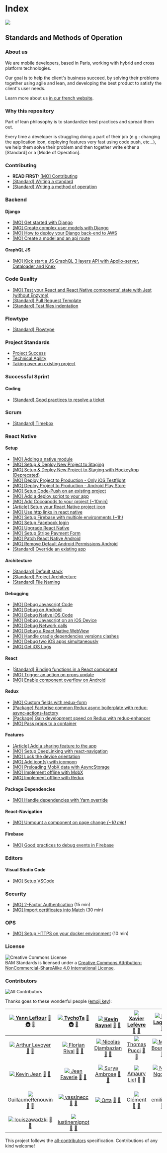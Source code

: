 # Index

![](https://www.bam.tech/hs-fs/hubfs/Identity/Logo.jpg?t=1501080758406&width=200&name=Logo.jpg)

## Standards and Methods of Operation

### About us

We are mobile developers, based in Paris, working with hybrid and cross platform technologies.

Our goal is to help the client's business succeed, by solving their problems together using agile and lean, and developing the best product to satisfy the client's user needs.

Learn more about us [in our french website](http://www.bam.tech/).

### Why this repository

Part of lean philosophy is to standardize best practices and spread them out.

Every time a developer is struggling doing a part of their job \(e.g.: changing the application icon, deploying features very fast using code push, etc...\), we help them solve their problem and then together write either a \[Standard\] or a \[Mode of Operation\].

### Contributing

* **READ FIRST:** [\[MO\] Contributing](contributing/mo-contributing.md)
* [\[Standard\] Writing a standard](contributing/standard-writing-a-standard.md)
* [\[Standard\] Writing a method of operation](contributing/standard-writing-a-method-of-operation.md)

### Backend

#### Django

* [\[MO\] Get started with Django](backend/django/mo-get-started-with-django.md)
* [\[MO\] Create complex user models with Django](backend/django/mo-create-complex-user-models-wih-django.md)
* [\[MO\] How to deploy your Django back-end to AWS](backend/django/mo-how-to-deploy-your-django-back-end-to-aws.md)
* [\[MO\] Create a model and an api route](backend/django/mo-create-a-model-and-an-api-route.md)

#### GraphQL JS

* [\[MO\] Kick start a JS GraphQL 3 layers API with Apollo-server, Dataloader and Knex](backend/graphql-js/mo-kick-start-a-js-graphql-3-layers-api-with-apollo-server-dataloader-and-knex.md)

### Code Quality

* [\[MO\] Test your React and React Native components' state with Jest \(without Enzyme\)](code-quality/mo-test-your-react-and-react-native-components-state-with-jest-without-enzyme.md)
* [\[Standard\] Pull Request Template](https://github.com/bamlab/dev-standards/tree/a49f45995baa7656c5c0e2c7a28ca3f0bdf70f8a/code-quality/pull-request-template.s.md)
* [\[Standard\] Test files indentation](code-quality/standard-test-files-indentation.md)

### Flowtype

* [\[Standard\] Flowtype](flowtype/standard-flowtype.md)

### Project Standards

* [Project Success](project-standards/project-success/)
* [Technical Agility](project-standards/technical-agility/)
* [Taking over an existing project](project-standards/taking-over-an-existing-project/)

### Successful Sprint

#### Coding

* [\[Standard\] Good practices to resolve a ticket](successful-sprint/coding/standard-good-practices-to-resolve-a-ticket.md)

### Scrum

* [\[Standard\] Timebox](https://github.com/bamlab/dev-standards/tree/a49f45995baa7656c5c0e2c7a28ca3f0bdf70f8a/scrum/timebox.s.md)

### React Native

#### Setup

* [\[MO\] Adding a native module](react-native/setup/mo-adding-a-native-module.md)
* [\[MO\] Setup & Deploy New Project to Staging](react-native/setup/mo-setup-and-deploy-new-project-to-staging.md)
* [\[MO\] Setup & Deploy New Project to Staging with HockeyApp \(Deprecated\)](react-native/setup/mo-setup-and-deploy-new-project-to-staging-with-hockeyapp-deprecated.md)
* [\[MO\] Deploy Project to Production - Only iOS Testflight](https://github.com/bamlab/dev-standards/tree/a49f45995baa7656c5c0e2c7a28ca3f0bdf70f8a/react-native/setup/deploy-project-to-production.md)
* [\[MO\] Deploy Project to Production - Android Play Store](react-native/setup/mo-deploy-project-to-production-android-play-store.md)
* [\[MO\] Setup Code-Push on an existing project](react-native/setup/mo-setup-code-push-on-an-existing-project.md)
* [\[MO\] Add a deploy script to your app](https://github.com/bamlab/dev-standards/tree/a49f45995baa7656c5c0e2c7a28ca3f0bdf70f8a/react-native/setup/deploy-script.mo.md)
* [\[MO\] Add Cocoapods to your project \(~10min\)](react-native/setup/mo-add-cocoapods-to-your-project-10min.md)
* [\[Article\] Setup your React Native project icon](https://blog.bam.tech/developper-news/change-your-react-native-app-icons-in-a-single-command-line)
* [\[MO\] Use http links in react native](react-native/setup/mo-use-http-links-in-react-native.md)
* [\[MO\] Setup Firebase with multiple environments \(~1h\)](react-native/setup/mo-setup-firebase-with-multiple-environments-1h.md)
* [\[MO\] Setup Facebook login](react-native/setup/mo-setup-facebook-login.md)
* [\[MO\] Upgrade React Native](react-native/update/mo-upgrade-react-native.md)
* [\[MO\] Setup Stripe Payment Form](react-native/setup/mo-setup-stripe-payment-form.md)
* [\[MO\] Patch React Native Android](react-native/setup/mo-patch-react-native-android.md)
* [\[MO\] Remove Default Android Permissions Android](react-native/setup/mo-remove-default-android-permissions-android.md)
* [\[Standard\] Override an existing app](react-native/setup/standard-override-an-existing-app.md)

#### Architecture

* [\[Standard\] Default stack](react-native/architecture/standard-default-stack.md)
* [\[Standard\] Project Architecture](react-native/architecture/standard-project-architecture.md)
* [\[Standard\] File Naming](react-native/architecture/standard-file-naming.md)

#### Debugging

* [\[MO\] Debug Javascript Code](react-native/debugging/mo-debug-javascript-code.md)
* [\[MO\] Debug on Android](react-native/debugging/mo-debug-native-android-code.md)
* [\[MO\] Debug Native iOS Code](react-native/debugging/mo-debug-native-ios-code.md)
* [\[MO\] Debug Javascript on an iOS Device](react-native/debugging/mo-debug-javascript-on-an-ios-device.md)
* [\[MO\] Debug Network calls](https://github.com/bamlab/dev-standards/tree/a49f45995baa7656c5c0e2c7a28ca3f0bdf70f8a/react-native/debugging/debug-network-calls.mo.md)
* [\[MO\] Debug a React Native WebView](react-native/debugging/mo-debug-a-react-native-webview.md)
* [\[MO\] Handle gradle dependencies versions clashes](react-native/debugging/mo-handle-gradle-dependencies-versions-clashes.md)
* [\[MO\] Debug two iOS apps simultaneously](react-native/debugging/mo-debug-two-ios-apps-simultaneously.md)
* [\[MO\] Get iOS Logs](react-native/debugging/mo-get-ios-logs.md)

#### React

* [\[Standard\] Binding functions in a React component](react-native/react/standard-binding-functions-in-a-react-component.md)
* [\[MO\] Trigger an action on props update](https://github.com/bamlab/dev-standards/tree/a49f45995baa7656c5c0e2c7a28ca3f0bdf70f8a/react-native/react/trigger-action-on-props-update.mo.md)
* [\[MO\] Enable component overflow on Android](react-native/react/mo-enable-component-overflow-on-android.md)

#### Redux

* [\[MO\] Custom fields with redux-form](react-native/redux/mo-custom-fields-with-redux-form.md)
* [\[Package\] Factorise common Redux async boilerplate with redux-async-actions-factory](https://github.com/bamlab/redux-async-actions-factory)
* [\[Package\] Gain development speed on Redux with redux-enhancer](https://github.com/bamlab/redux-enhancer)
* [\[MO\] Pass props to a container](react-native/redux/mo-pass-props-to-a-container.md)

#### Features

* [\[Article\] Add a sharing feature to the app](https://blog.bam.tech/developper-news/sharing-content-with-react-native)
* [\[MO\] Setup DeepLinking with react-navigation](https://github.com/bamlab/dev-standards/tree/a49f45995baa7656c5c0e2c7a28ca3f0bdf70f8a/react-native/features/deep-linking.md)
* [\[MO\] Lock the device orientation](react-native/features/mo-lock-the-device-orientation.md)
* [\[MO\] Add icon\(s\) with icomoon](https://github.com/bamlab/dev-standards/tree/a49f45995baa7656c5c0e2c7a28ca3f0bdf70f8a/react-native/features/icomoon.mo.md)
* [\[MO\] Preloading MobX data with AsyncStorage](react-native/features/mo-preloading-mobx-data-with-asyncstorage.md)
* [\[MO\] Implement offline with MobX](react-native/features/mo-implement-offline-with-mobx.md)
* [\[MO\] Implement offline with Redux](react-native/features/mo-implement-offline-with-redux.md)

#### Package Dependencies

* [\[MO\] Handle dependencies with Yarn override](react-native/package-dependencies/mo-handle-dependencies-with-yarn-override.md)

#### React-Navigation

* [\[MO\] Unmount a component on page change _\(~10 min\)_](react-native/react-navigation/mo-unmount-a-component-on-page-change-10-min.md)

#### Firebase

* [\[MO\] Good practices to debug events in Firebase](react-native/firebase/mo-good-practices-to-debug-events-in-firebase.md)

### Editors

#### Visual Studio Code

* [\[MO\] Setup VSCode](editors/visual-studio-code/mo-setup-vscode.md)

### Security

* [\[MO\] 2-Factor Authentication](security/mo-2-factor-authentication.md) \(15 min\)
* [\[MO\] Import certificates into Match](security/mo-import-certificates-into-match.md) \(30 min\)

### OPS

* [\[MO\] Setup HTTPS on your docker environment](ops/mo-setup-https-on-your-docker-environment.md) \(10 min\)

### License

![Creative Commons License](https://i.creativecommons.org/l/by-nc-sa/4.0/88x31.png)  
BAM Standards is licensed under a [Creative Commons Attribution-NonCommercial-ShareAlike 4.0 International License](http://creativecommons.org/licenses/by-nc-sa/4.0/).

### Contributors

![All Contributors](https://img.shields.io/badge/all_contributors-30-orange.svg?style=flat-square)

Thanks goes to these wonderful people \([emoji key](https://github.com/kentcdodds/all-contributors#emoji-key)\):

| [![](https://avatars0.githubusercontent.com/u/1863461?v=4) Yann Leflour](http://bamlab.fr/) [📝](./#blog-yleflour) [🚇](./#infra-yleflour) [👀](./#review-yleflour) | [![](https://avatars2.githubusercontent.com/u/13785185?v=4) TychoTa](https://twitter.com/TychoTa) [📝](./#blog-tychota) [🚇](./#infra-tychota) [👀](./#review-tychota) | [![](https://avatars3.githubusercontent.com/u/4620699?v=4) Kevin Raynel](https://github.com/kraynel) [📝](./#blog-kraynel) [👀](./#review-kraynel) | [![](https://avatars3.githubusercontent.com/u/14938214?v=4) Xavier Lefèvre](https://github.com/xavierlefevre) [📝](./#blog-xavierlefevre) [👀](./#review-xavierlefevre) | [![](https://avatars2.githubusercontent.com/u/82368?v=4) Louis Lagrange](https://github.com/Minishlink) [📝](./#blog-Minishlink) [👀](./#review-Minishlink) | [![](https://avatars0.githubusercontent.com/u/4534323?v=4) Alexandre Moureaux](http://blog.bam.tech) [📝](./#blog-Almouro) [👀](./#review-Almouro) | [![](https://avatars3.githubusercontent.com/u/15544105?v=4) Darius Afchar](https://github.com/DariusAf) [📝](./#blog-DariusAf) [👀](./#review-DariusAf) |
| :---: | :---: | :---: | :---: | :---: | :---: | :---: |
| [![](https://avatars3.githubusercontent.com/u/26787996?v=4) Arthur Levoyer](https://github.com/Arlevoy) [📝](./#blog-Arlevoy) [👀](./#review-Arlevoy) | [![](https://avatars0.githubusercontent.com/u/1280130?v=4) Florian Rival](http://www.compilgames.net) [📝](./#blog-4ian) [👀](./#review-4ian) | [![](https://avatars3.githubusercontent.com/u/905860?v=4) Nicolas Djambazian](http://nicolas.djambazian.fr) [📝](./#blog-Nhacsam) [👀](./#review-Nhacsam) | [![](https://avatars1.githubusercontent.com/u/16262904?v=4) Thomas Pucci](https://github.com/tpucci) [📝](./#blog-tpucci) [👀](./#review-tpucci) | [![](https://avatars2.githubusercontent.com/u/29543919?v=4) Maxime Bourliatoux](https://github.com/bourliam) [📝](./#blog-bourliam) [👀](./#review-bourliam) | [![](https://avatars0.githubusercontent.com/u/30256638?v=4) AliceB08](https://github.com/AliceB08) [📝](./#blog-AliceB08) [👀](./#review-AliceB08) | [![](https://avatars0.githubusercontent.com/u/15011364?v=4) AuroreM](https://github.com/AuroreM) [📝](./#blog-AuroreM) |
| [![](https://avatars0.githubusercontent.com/u/15800180?v=4) Kevin Jean](https://github.com/Miniplop) [📝](./#blog-Miniplop) [👀](./#review-Miniplop) | [![](https://avatars3.githubusercontent.com/u/16465614?v=4) Jean Faverie](https://github.com/jfaverie) [📝](./#blog-jfaverie) [👀](./#review-jfaverie) | [![](https://avatars1.githubusercontent.com/u/8100843?v=4) Surya Ambrose](https://github.com/suryaambrose) [📝](./#blog-suryaambrose) [👀](./#review-suryaambrose) | [![](https://avatars3.githubusercontent.com/u/9596435?v=4) Amaury Liet](https://github.com/AmauryLiet) [📝](./#blog-AmauryLiet) [👀](./#review-AmauryLiet) | [![](https://avatars3.githubusercontent.com/u/10167015?v=4) Nicolas Ngomai](https://github.com/lechinoix) [📝](./#blog-lechinoix) [👀](./#review-lechinoix) | [![](https://avatars1.githubusercontent.com/u/13121639?v=4) Julien](https://github.com/juliennassar) [📝](./#blog-juliennassar) [👀](./#review-juliennassar) | [![](https://avatars0.githubusercontent.com/u/19991302?v=4) Selim Ben Ammar](https://github.com/SelimBenAmmar) [📝](./#blog-SelimBenAmmar) [👀](./#review-SelimBenAmmar) |
| [![](https://avatars1.githubusercontent.com/u/15981192?v=4) GuillaumeRenouvin](https://github.com/GuillaumeRenouvin) [💬](./#question-GuillaumeRenouvin) [👀](./#review-GuillaumeRenouvin) | [![](https://avatars0.githubusercontent.com/u/31844581?v=4) yassinecc](https://github.com/yassinecc) [📝](./#blog-yassinecc) [👀](./#review-yassinecc) | [![](https://avatars2.githubusercontent.com/u/49038?v=4) Orta](http://orta.io) [📖](https://github.com/bamlab/dev-standard/commits?author=orta) [🤔](./#ideas-orta) | [![](https://avatars2.githubusercontent.com/u/9041221?v=4) Clément](https://github.com/taboulot) [📝](./#blog-taboulot) [👀](./#review-taboulot) | [![](https://avatars0.githubusercontent.com/u/18351439?v=4) emilienchvt](https://github.com/emilienchvt) [📝](./#blog-emilienchvt) [👀](./#review-emilienchvt) | [![](https://avatars2.githubusercontent.com/u/20668374?v=4) Pierre-Louis Le Portz](https://github.com/pleportz) [📝](./#blog-pleportz) [👀](./#review-pleportz) | [![](https://avatars0.githubusercontent.com/u/6906559?v=4) Sammy Teillet](https://github.com/Samox) [📝](./#blog-Samox) [👀](./#review-Samox) |
| [![](https://avatars2.githubusercontent.com/u/8973379?v=4) louiszawadzki](https://github.com/louiszawadzki) [📝](./#blog-louiszawadzki) [👀](./#review-louiszawadzki) | [![](https://avatars2.githubusercontent.com/u/33832992?v=4) justinemignot](https://github.com/justinemignot) [📝](./#blog-justinemignot) [👀](./#review-justinemignot) |  |  |  |  |  |

This project follows the [all-contributors](https://github.com/kentcdodds/all-contributors) specification. Contributions of any kind welcome!

